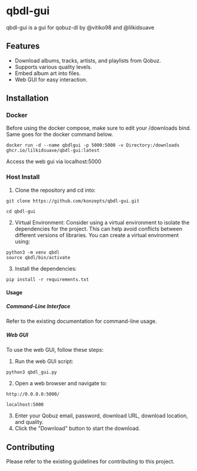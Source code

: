 # qbdl-gui

qbdl-gui is a gui for qobuz-dl by @vitiko98 and @lilkidsuave

## Features

- Download albums, tracks, artists, and playlists from Qobuz.
- Supports various quality levels.
- Embed album art into files.
- Web GUI for easy interaction.

## Installation

### Docker

Before using the docker compose, make sure to edit your /downloads bind.
Same goes for the docker command below.

```docker run -d --name qbdlgui -p 5000:5000 -v Directory:/downloads ghcr.io/lilkidsuave/qbdl-gui:latest```

Access the web gui via localhost:5000

### Host Install 

1. Clone the repository and cd into:

```
git clone https://github.com/konzepts/qbdl-gui.git
```
```
cd qbdl-gui
```

2. Virtual Environment: Consider using a virtual environment to isolate the dependencies for the project. This can help avoid conflicts between different versions of libraries. You can create a virtual environment using:

```
python3 -m venv qbdl
source qbdl/bin/activate
```

3. Install the dependencies:

```
pip install -r requirements.txt
```

#### Usage

##### Command-Line Interface

Refer to the existing documentation for command-line usage.

##### Web GUI

To use the web GUI, follow these steps:

1. Run the web GUI script:
```
python3 qbdl_gui.py
```
2. Open a web browser and navigate to:

```
http://0.0.0.0:5000/
```
```
localhost:5000
```

3. Enter your Qobuz email, password, download URL, download location, and quality.
4. Click the "Download" button to start the download.

## Contributing

Please refer to the existing guidelines for contributing to this project.
